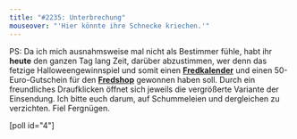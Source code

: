 ```yaml
---
title: "#2235: Unterbrechung"
mouseover: "'Hier könnte ihre Schnecke kriechen.'"
---
```


PS:
Da ich mich ausnahmsweise mal nicht als Bestimmer fühle, habt ihr <strong>heute</strong> den ganzen Tag lang Zeit, darüber abzustimmen, wer denn das fetzige Halloweengewinnspiel und somit einen <a href="http://www.fonflatter.de/kalender" title="Fredkalender"><strong>Fredkalender</strong></a> und einen 50-Euro-Gutschein für den <a href="http://fred-o-mat.spreadshirt.net" title="Fredshop"><strong>Fredshop</strong></a> gewonnen haben soll.
Durch ein freundliches Draufklicken öffnet sich jeweils die vergrößerte Variante der Einsendung.
Ich bitte euch darum, auf Schummeleien und dergleichen zu verzichten.
Fiel Fergnügen.

[poll id="4"]
